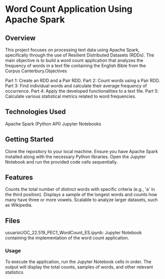 # Word Count Application Using Apache Spark
## Overview
This project focuses on processing text data using Apache Spark, specifically through the use of Resilient Distributed Datasets (RDDs). The main objective is to build a word count application that analyzes the frequency of words in a text file containing the English Bible from the Corpus Canterbury.Objectives

Part 1: Create an RDD and a Pair RDD.
Part 2: Count words using a Pair RDD.
Part 3: Find individual words and calculate their average frequency of occurrence.
Part 4: Apply the developed functionalities to a text file.
Part 5: Calculate various statistical metrics related to word frequencies.

## Technologies Used

Apache Spark (Python API)
Jupyter Notebooks

## Getting Started

Clone the repository to your local machine.
Ensure you have Apache Spark installed along with the necessary Python libraries.
Open the Jupyter Notebook and run the provided code cells sequentially.

## Features

Counts the total number of distinct words with specific criteria (e.g., 'a' in the third position).
Displays a sample of the longest words and counts how many have three or more vowels.
Scalable to analyze larger datasets, such as Wikipedia.

## Files

usuarioUOC_22.519_PEC1_WordCount_ES.ipynb: Jupyter Notebook containing the implementation of the word count application.

### Usage
To execute the application, run the Jupyter Notebook cells in order. The output will display the total counts, samples of words, and other relevant statistics
